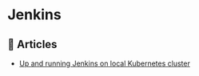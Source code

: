 # Jenkins

## 📕 Articles

- [Up and running Jenkins on local Kubernetes cluster](https://medium.com/creditorwatch/up-and-running-jenkins-on-local-kubernetes-cluster-fbf8ec245ce5)